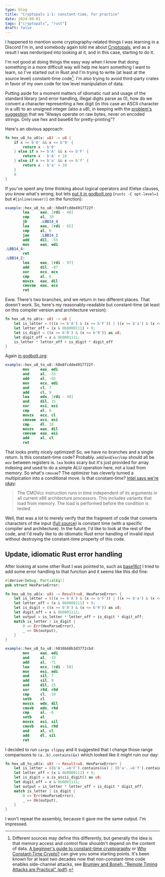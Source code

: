 ```yaml
---
type: blog
title: "Cryptopals 1-1: constant-time, for practice"
date: 2024-09-01
tags: ["cryptopals", "rust"]
draft: false
---
```


I happened to mention some cryptography-related things I was
learning in a Discord I'm in, and somebody again told me about
[Cryptopals](https://cryptopals.com/), and as a result I was nerdsniped into
looking at it, and in this case, starting to do it.

I'm not good at doing things the easy way when I know that doing
something in a more difficult way will help me learn something I want
to learn, so I've started out in Rust and I'm trying to write (at least
at the source level) constant-time code[^1]. I'm also trying to avoid
third-party crates in favor of my own code for low level manipulation
of data.

[^1]: Different sources may define this differently, but generally the idea
is that memory access and control flow shouldn't depend on the content
of data. [A beginner's guide to constant-time cryptography](https://www.chosenplaintext.ca/articles/beginners-guide-constant-time-cryptography.html) or [Why Constant-Time Crypto?](https://www.bearssl.org/constanttime.html) can give you some starting points. It's been known for 
at least two decades now that non-constant-time code enables side-channel
attacks, see [Brumley and Boneh, "Remote Timing Attacks are Practical" (pdf)](https://crypto.stanford.edu/~dabo/papers/ssl-timing.pdf).

Putting aside for a moment matters of idiomatic rust and usage of
the standard library (and error handling, illegal digits parse as 0),
how do we convert a character representing
a hex digit (in this case an ASCII character in a u8) to an unsigned
integer (also a u8), in keeping with the
[problem's suggestion](https://cryptopals.com/sets/1/challenges/1) that
we "Always operate on raw bytes, never on encoded strings.
Only use hex and base64 for pretty-printing"?

Here's an obvious approach:

```Rust
fn hex_u8_to_u8(x: u8) -> u8 {
    if x >= b'0' && x <= b'9' {
        return x - b'0'
    } else if x >= b'A' && x <= b'F' {
        return x - b'A' + 10
    } else if x >= b'a' && x <= b'f' {
        return x - b'a' + 10
    }
    0
}
```

If you've spent any time thinking about logical operators and if/else clauses,
you know what's wrong, but lets [put it in godbolt.org](https://godbolt.org/z/d8j3bvKaM)
(`rustc -C opt-level=1` but `#[inline(never)]` on the function):

```NASM
example::hex_u8_to_u8::h8e8fcdde4917722f:
        lea     eax, [rdi - 48]
        cmp     al, 10
        jb      .LBB14_4
        lea     eax, [rdi - 65]
        cmp     al, 6
        jae     .LBB14_2
        add     dil, -55
        mov     eax, edi
.LBB14_4:
        ret
.LBB14_2:
        lea     eax, [rdi - 97]
        add     dil, -87
        xor     ecx, ecx
        cmp     al, 6
        movzx   eax, dil
        cmovae  eax, ecx
        ret
```

Eww. There's two branches, and we return in two different places. That doesn't work.
So, here's my reasonably-readable but constant-time (at least on this compiler
version and architecture version):

```Rust
fn hex_u8_to_u8(x: u8) -> u8 {
    let is_letter = (((x >= b'A') & (x <= b'F')) | ((x >= b'a') & (x <=b'f'))) as u8;
    let letter_off = (x & 0b0000111) + 9;
    let is_digit = ((x >= b'0') & (x <= b'9')) as u8;
    let digit_off = x & 0b0001111;
    is_letter * letter_off + is_digit * digit_off
}
```

Again [in godbolt.org](https://godbolt.org/z/d4n6rWP77):

```NASM
example::hex_u8_to_u8::h8e8fcdde4917722f:
        mov     eax, edi
        and     al, -33
        add     al, -65
        mov     ecx, edi
        and     cl, 7
        add     cl, 9
        lea     edx, [rdi - 48]
        and     dil, 15
        xor     esi, esi
        cmp     al, 6
        movzx   ecx, cl
        cmovae  ecx, esi
        cmp     dl, 10
        movzx   eax, dil
        cmovae  eax, esi
        add     al, cl
        ret
```

That looks pretty nicely optimized! So, we have no branches and a single return.
Is this constant-time code? Probably. `add`/`and`/`xor`/`cmp` should all be.
`mov` between registers is. `lea` looks scary but it's just provided for array
indexing and used to do a simple ALU operation here, not a load from memory. So
what's `cmovae`? The optimizer has cleverly turned a multipication into a
conditional move. Is that constant-time? [Intel says we're
okay](https://www.intel.com/content/www/us/en/developer/articles/technical/software-security-guidance/secure-coding/mitigate-timing-side-channel-crypto-implementation.html):

> The CMOVcc instruction runs in time independent of its arguments in all current x86 architecture processors. This includes variants that load from memory. The load is performed before the condition is tested.

Well, that was a lot to merely verify that the fragment of code
that converts characters of the input
([full source](https://github.com/jamagin/cryptopals/blob/806d2cfad5847f4fda1ddaa8c8c788d14ba25723/src/util.rs#L4))
is constant time (with a specific compiler and architecture). In the
future, I'd like to look at the rest of the code, and I'd really
like to do idiomatic Rust error handling of invalid input without
destroying the constant-time property of this code.

## Update, idiomatic Rust error handling

After looking at some other Rust I was pointed to, such as [base16ct](https://docs.rs/base16ct/latest/src/base16ct/lib.rs.html#116)
I tried to add some error handling to that function and it seems like
this did fine:

```Rust
#[derive(Debug, PartialEq)]
pub struct HexParseError;

fn hex_u8_to_u8(x: u8) -> Result<u8, HexParseError> {
    let is_letter = (((x >= b'A') & (x <= b'F')) | ((x >= b'a') & (x <=b'f'))) as u8;
    let letter_off = (x & 0b0000111) + 9;
    let is_digit = ((x >= b'0') & (x <= b'9')) as u8;
    let digit_off = x & 0b0001111;
    let output = is_letter * letter_off + is_digit * digit_off;
    match is_letter | is_digit {
        0 => Err(HexParseError),
        _ => Ok(output),
    }
}
```

```NASM
example::hex_u8_to_u8::h016b68b3d3772cbd:
        mov     eax, edi
        and     al, -33
        add     al, -71
        lea     ecx, [rdi - 58]
        mov     esi, edi
        and     sil, 7
        add     sil, 9
        and     dil, 15
        xor     r8d, r8d
        cmp     cl, -10
        setb    cl
        movzx   edx, dil
        cmovb   edx, r8d
        cmp     al, -6
        setb    al
        movzx   esi, sil
        cmovb   esi, r8d
        and     al, cl
        add     dl, sil
        ret
```

I decided to run `cargo clippy` and it suggested that I change those
range comparisons to `(a..b).contains(&x)` which looked like it might
ruin our day:

```Rust
fn hex_u8_to_u8(x: u8) -> Result<u8, HexParseError> {
    let is_letter = ((b'A'..=b'F').contains(&x) | (b'a'..=b'f').contains(&x)) as u8;
    let letter_off = (x & 0b0000111) + 9;
    let is_digit = x.is_ascii_digit() as u8;
    let digit_off = x & 0b0001111;
    let output = is_letter * letter_off + is_digit * digit_off;
    match is_letter | is_digit {
        0 => Err(HexParseError),
        _ => Ok(output),
    }
}
```

I won't repeat the assembly, because it gave me the same output.
I'm impressed.
